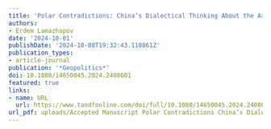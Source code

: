 ```yaml
---
title: 'Polar Contradictions: China’s Dialectical Thinking About the Arctic'
authors:
- Erdem Lamazhapov
date: '2024-10-01'
publishDate: '2024-10-08T19:32:43.118861Z'
publication_types:
- article-journal
publication: '*Geopolitics*'
doi: 10.1080/14650045.2024.2408601
featured: true
links:
- name: URL
  url: https://www.tandfonline.com/doi/full/10.1080/14650045.2024.2408601
url_pdf: uploads/Accepted Manuscript Polar Contradictions China’s Dialectical Thinking About the Arctic.pdf
---
```

